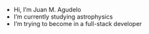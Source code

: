 -  Hi, I’m Juan M. Agudelo
-  I’m currently studying astrophysics
-  I’m trying to become in a full-stack developer

<!---
jmanuelagudelo/jmanuelagudelo is a ✨ special ✨ repository because its `README.md` (this file) appears on your GitHub profile.
You can click the Preview link to take a look at your changes.
--->
